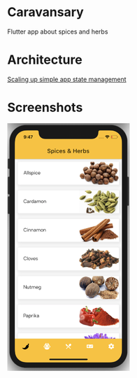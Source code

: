 # Caravansary

Flutter app about spices and herbs

# Architecture
[Scaling up simple app state management](https://medium.com/flutter-community/scaling-up-simple-app-state-management-6c22d0a83da5)

# Screenshots
<img src="screenshots/screenshot-1.png" width="280px" />
